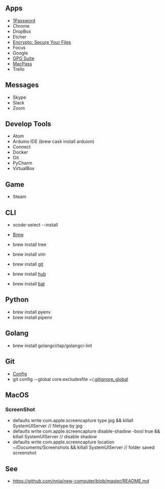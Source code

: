## Apps
- [1Password](https://1password.com/)
- Chrome
- DropBox
- Etcher
- [Encrypto: Secure Your Files](https://macpaw.com/encrypto)
- Focus
- Google
- [GPG Suite](https://gpgtools.org/)
- [MacPass](https://macpassapp.org/)
- Trello

## Messages
- Skype
- Slack
- Zoom

## Develop Tools
- Atom
- Arduino IDE (brew cask install arduion)
- Connect
- Docker
- Git
- PyCharm
- VirtualBox

## Game
- Steam

## CLI
- xcode-select --install

- [Brew](https://brew.sh/)

- brew install tree
- brew install vim

- brew install [git](https://git-scm.com/)
- brew install [hub](https://github.com/github/hub)
- brew install [bat](https://github.com/sharkdp/bat)

## Python
- brew install pyenv
- brew install pipenv

## Golang
- brew install golangci/tap/golangci-lint

## Git
- [Config](https://github.com/sgaynetdinov/rc/blob/master/git_config)
- git config --global core.excludesfile ~/[.gitignore_global](https://github.com/sgaynetdinov/rc/blob/master/.gitignore_global)


## MacOS

### ScreenShot
* defaults write com.apple.screencapture type jpg && killall SystemUIServer // filetype by jpg
* defaults write com.apple.screencapture disable-shadow -bool true && killall SystemUIServer // disable shadow
* defaults write com.apple.screencapture location ~/Documents/Screenshots && killall SystemUIServer // folder saved screenshot

## See
- https://github.com/nnja/new-computer/blob/master/README.md
